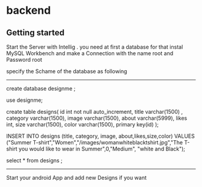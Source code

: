 # backend



## Getting started

Start the Server with Intellig .
you need at first a database for that instal MySQL Workbench and make a Connection with the name root and Password root

specify the Schame of the database as following


 ------------------------------------------------------------------------------------------------------------------------
create database designme ;

use designme;

create table designs(
id int not null auto_increment,
title varchar(1500) ,
category varchar(1500),
image varchar(1500),
about varchar(5999),
likes int,
size varchar(1500),
color varchar(1500),
primary key(id)
);


INSERT INTO designs (title, category, image, about,likes,size,color)
VALUES ("Summer T-shirt","Women","/images/womanwhiteblacktshirt.jpg","The T-shirt you would like to wear in Summer",0,"Medium",
              "white and Black");

select * from designs ;



----------------------------------------------------------------------------------------------------------------------



Start your android App and add new Designs if you want
